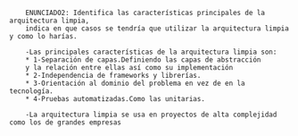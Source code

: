         ENUNCIADO2: Identifica las características principales de la arquitectura limpia,
        indica en que casos se tendría que utilizar la arquitectura limpia y como lo harías.

        -Las principales características de la arquitectura limpia son:
        * 1-Separación de capas.Definiendo las capas de abstracción 
        y la relación entre ellas así como su implementación
        * 2-Independencia de frameworks y librerías.
        * 3-Orientación al dominio del problema en vez de en la tecnología.
        * 4-Pruebas automatizadas.Como las unitarias.

        -La arquitectura limpia se usa en proyectos de alta complejidad como los de grandes empresas
        
 


